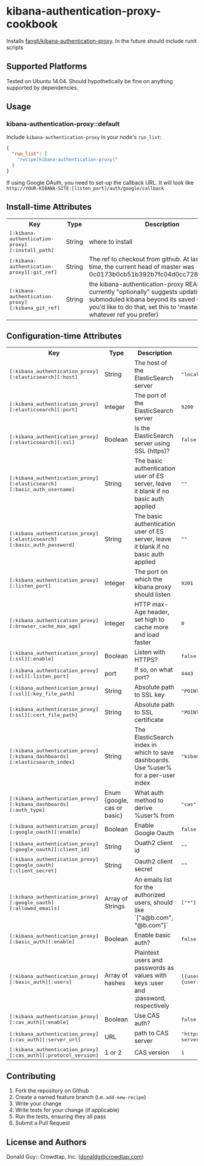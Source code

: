 # kibana-authentication-proxy-cookbook

Installs [fangli/kibana-authentication-proxy](https://github.com/fangli/kibana-authentication-proxy). In the future should include runit scripts

## Supported Platforms

Tested on Ubuntu 14.04. Should hypothetically be fine on anything supported by
dependencies.

## Usage

### kibana-authentication-proxy::default

Include `kibana-authentication-proxy` in your node's `run_list`:

```json
{
  "run_list": [
    "recipe[kibana-authentication-proxy]"
  ]
}
```

If using Google OAuth, you need to set-up the callback URL. It will look like `http://YOUR-KIBANA-SITE:[listen_port]/auth/google/callback`

## Install-time Attributes

<table>
  <tr>
    <th>Key</th>
    <th>Type</th>
    <th>Description</th>
    <th>Default</th>
  </tr>
  <tr>
    <td><tt>[:kibana-authentication-proxy][:install_path]</tt></td>
    <td>String</td>
    <td>where to install</td>
    <td><tt>/opt/kibana-authentication-proxy</tt></td>
  </tr>
  <tr>
    <td><tt>[:kibana-authentication-proxy][:git_ref]</tt></td>
    <td>String</td>
    <td>The ref to checkout from github. At last testing time, the current head of master
    was 0c0173b0cb51b392b7fc04d0cc728ffb64671ef3</td>
    <td><tt>master</tt></td>
  </tr>
  <tr>
    <td><tt>[:kibana-authentication-proxy][:kibana_git_ref]</tt></td>
    <td>String</td>
    <td>the kibana-authentication-proxy README currently "optionally" suggests
     updating the submoduled kibana beyond its saved state. If you'd like to
    do that, set this to 'master' (or whatever ref you prefer)</td>
    <td><tt>nil</tt></td>
  </tr>
</table>

## Configuration-time Attributes
<table>
  <tr>
    <th>Key</th>
    <th>Type</th>
    <th>Description</th>
    <th>Default</th>
  </tr>
  <tr>
  	<td><tt>[:kibana_authentication_proxy][:elasticsearch][:host]</tt></td>
  	<td>String</td>
    <td>The host of the ElasticSearch server</td>
  	<td><tt> "localhost"</tt></td>
  </tr>
  <tr>
  	<td><tt>[:kibana_authentication_proxy][:elasticsearch][:port]</tt></td>
  	<td>Integer</td>
  	<td>The port of the ElasticSearch server</td>
  	<td><tt> 9200</tt></td>
  </tr>
  <tr>
  	<td><tt>[:kibana_authentication_proxy][:elasticsearch][:ssl]</tt></td>
  	<td>Boolean</td>
  	<td>Is the ElasticSearch server using SSL (https)?</td>
  	<td><tt>false</tt></td>
  </tr>
  <tr>
  	<td><tt>[:kibana_authentication_proxy][:elasticsearch][:basic_auth_username]</tt></td>
  	<td>String</td>
    <td>The basic authentication user of ES server, leave it blank if no basic auth applied</td>
  	<td><tt>""</tt></td>
  </tr>
  <tr>
  	<td><tt>[:kibana_authentication_proxy][:elasticsearch][:basic_auth_password]</tt></td>
  	<td>String</td>
  	<td>The basic authentication user of ES server, leave it blank if no basic auth applied</td>
  	<td><tt>""</tt></td>
  </tr>
  <tr>
  	<td><tt>[:kibana_authentication_proxy][:listen_port]</tt></td>
  	<td>Integer</td>
  	<td>The port on which the kibana proxy should listen</td>
  	<td><tt>9201</tt></td>
  </tr>
  <tr>
  	<td><tt>[:kibana_authentication_proxy][:browser_cache_max_age]</tt></td>
  	<td>Integer</td>
  	<td>HTTP max-Age header, set high to cache more and load faster</td>
  	<td><tt>0</tt></td>
  </tr>
  <tr>
  	<td><tt>[:kibana_authentication_proxy][:ssl][:enable]</tt></td>
  	<td>Boolean</td>
  	<td>Listen with HTTPS?</td>
  	<td><tt> false</tt></td>
  </tr>
  <tr>
  	<td><tt>[:kibana_authentication_proxy][:ssl][:listen_port]</tt></td>
  	<td>port</td>
  	<td>If so, on what port?</td>
  	<td><tt> 4443</tt></td>
  </tr>
  <tr>
  	<td><tt>[:kibana_authentication_proxy][:ssl][:key_file_path]</tt></td>
  	<td>String</td>
  	<td>Absolute path to SSL key</td>
  	<td><tt>"POINT_TO_YOUR_SSL_KEY"</tt></td>
  </tr>
  <tr>
  	<td><tt>[:kibana_authentication_proxy][:ssl][:cert_file_path]</tt></td>
  	<td>String</td>
    <td>Absolute path to SSL certificate</td>
  	<td><tt>"POINT_TO_YOUR_SSL_CERT"</tt></td>
  </tr>
  <tr>
  	<td><tt>[:kibana_authentication_proxy][:kibana_dashboards][:elasticsearch_index]</tt></td>
  	<td>String</td>
  	<td>The ElasticSearch index in which to save dashboards. Use %user% for a per-user index</td>
  	<td><tt> "kibana-int"</tt></td>
  </tr>
  <tr>
  	<td><tt>[:kibana_authentication_proxy][:kibana_dashboards][:auth_type]</tt></td>
  	<td>Enum {google, cas or basic}</td>
  	<td>What auth method to derive %user% from</td>
  	<td><tt>"cas"</tt></td>
  </tr>
  <tr>
  	<td><tt>[:kibana_authentication_proxy][:google_oauth][:enable]</tt></td>
  	<td>Boolean</td>
  	<td>Enable Google Oauth</td>
  	<td><tt> false</tt></td>
  </tr>
  <tr>
  	<td><tt>[:kibana_authentication_proxy][:google_oauth][:client_id]</tt></td>
  	<td>String</td>
  	<td>Ouath2 client id</td>
  	<td><tt> ""</tt></td>
  </tr>
  <tr>
  	<td><tt>[:kibana_authentication_proxy][:google_oauth][:client_secret]</tt></td>
  	<td>String</td>
  	<td>Oauth2 client secret</td>
  	<td><tt> ""</tt></td>
  </tr>
  <tr>
  	<td><tt>[:kibana_authentication_proxy][:google_oauth][:allowed_emails]</tt></td>
  	<td>Array of Strings</td>
  	<td> An emails list for the authorized users, should like `["a@b.com", "@b.com"]`</td>
  	<td><tt>["*"]</tt></td>
  </tr>
  <tr>
  	<td><tt>[:kibana_authentication_proxy][:basic_auth][:enable]</tt></td>
  	<td>Boolean</td>
  	<td>Enable basic auth?</td>
  	<td><tt> false</tt></td>
  </tr>
  <tr>
  	<td><tt>[:kibana_authentication_proxy][:basic_auth][:users]</tt></td>
  	<td>Array of hashes</td>
  	<td>Plaintext users and passwords as values with keys :user and :password, respectively</td>
  	<td><tt>[{user:"demo1",password:"pwd1"},{user:"demo1",password:"pwd2"}]</tt></td>
  </tr>
  <tr>
  	<td><tt>[:kibana_authentication_proxy][:cas_auth][:enable]</tt></td>
  	<td>Boolean</td>
  	<td>Use CAS auth?</td>
  	<td><tt> false</tt></td>
  </tr>
  <tr>
  	<td><tt>[:kibana_authentication_proxy][:cas_auth][:server_url]</tt></td>
  	<td>URL</td>
  	<td>path to CAS server</td>
  	<td><tt> "https://point-to-the-cas-server/cas"</tt></td>
  </tr>
  <tr>
  	<td><tt>[:kibana_authentication_proxy][:cas_auth][:protocol_version]</tt></td>
  	<td>1 or 2</td>
  	<td>CAS version</td>
  	<td><tt>1</tt></td>
  </tr>
</table>

## Contributing

1. Fork the repository on Github
2. Create a named feature branch (i.e. `add-new-recipe`)
3. Write your change
4. Write tests for your change (if applicable)
5. Run the tests, ensuring they all pass
6. Submit a Pull Request

## License and Authors

Donald Guy:: Crowdtap, Inc. (<donaldg@crowdtap.com>)
